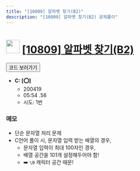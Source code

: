 ```yaml
---
title: "[10809] 알파벳 찾기(B2)"
description: "[10809] 알파벳 찾기(B2) 문제풀이"
---
```

<h1><img src="https://doky.space/assets/icpclev/u0.svg" height="37px"> <a href="http://icpc.me/10809">[10809] 알파벳 찾기(B2)</a></h1>

<a href="https://github.com/DokySp/acmicpc-practice/tree/master/10809"><button class="btn btn-info">코드 보러가기</button></a>

- **C: [:o:]**
  - 200419
  - 05:54 .56
  - 시도: 1번

### 메모
 - 단순 문자열 처리 문제
 - C언어 풀이 시, 문자열 입력 받는 배열의 경우,
    - 문자열 입력이 최대 100자인 경우,
    - 배열 공간을 101개 설정해두어야 함!
    - :arrow_right: `\0` 캐릭터 공간 때문!
